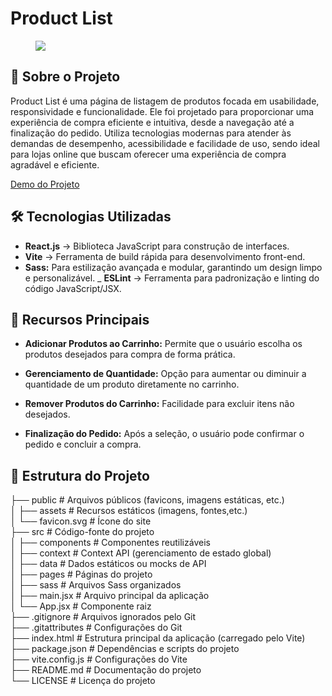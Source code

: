 # Product List

<figure>
    <img src="public/assets/imgs/product-list.png">
</figure>

## 📝 **Sobre o Projeto**

<p>
    Product List é uma página de listagem de produtos focada em usabilidade, responsividade e funcionalidade. Ele foi projetado para proporcionar uma experiência de compra eficiente e intuitiva, desde a navegação até a finalização do pedido. Utiliza tecnologias modernas para atender às demandas de desempenho, acessibilidade e facilidade de uso, sendo ideal para lojas online que buscam oferecer uma experiência de compra agradável e eficiente.
</p>

[Demo do Projeto](https://product-list-walacedev.netlify.app/) 

## 🛠️ **Tecnologias Utilizadas**

- **React.js** → Biblioteca JavaScript para construção de interfaces.
- **Vite** → Ferramenta de build rápida para desenvolvimento front-end.
- **Sass:** Para estilização avançada e modular, garantindo um design limpo e personalizável.
_ **ESLint** → Ferramenta para padronização e linting do código JavaScript/JSX.


## 🚀 **Recursos Principais**

- **Adicionar Produtos ao Carrinho:** Permite que o usuário escolha os produtos desejados para compra de forma prática.

- **Gerenciamento de Quantidade:** Opção para aumentar ou diminuir a quantidade de um produto diretamente no carrinho.

- **Remover Produtos do Carrinho:** Facilidade para excluir itens não desejados.

- **Finalização do Pedido:** Após a seleção, o usuário pode confirmar o pedido e concluir a compra.


## 📂 **Estrutura do Projeto**

├── public              # Arquivos públicos (favicons, imagens estáticas, etc.)</br>
│   ├── assets          # Recursos estáticos (imagens, fontes,etc.)</br>
│   └── favicon.svg     # Ícone do site</br>
├── src                 # Código-fonte do projeto</br>
│   ├── components      # Componentes reutilizáveis</br>
│   ├── context         # Context API (gerenciamento de estado global)</br>
│   ├── data            # Dados estáticos ou mocks de API</br>
│   ├── pages           # Páginas do projeto</br>
│   ├── sass            # Arquivos Sass organizados</br>
│   ├── main.jsx        # Arquivo principal da aplicação</br>
│   └── App.jsx         # Componente raiz</br>
├── .gitignore          # Arquivos ignorados pelo Git</br>
├── .gitattributes      # Configurações do Git</br>
├── index.html          # Estrutura principal da aplicação (carregado pelo Vite)</br>
├── package.json        # Dependências e scripts do projeto</br>
├── vite.config.js      # Configurações do Vite</br>
├── README.md           # Documentação do projeto</br>
└── LICENSE             # Licença do projeto</br>




